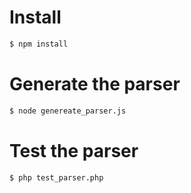 Install
=======

```bash
$ npm install
```

Generate the parser
===================

```bash
$ node genereate_parser.js
```

Test the parser
===============

```bash
$ php test_parser.php
```


